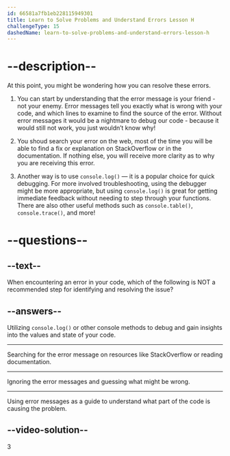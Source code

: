 ```yaml
---
id: 66581a7fb1eb228115949301
title: Learn to Solve Problems and Understand Errors Lesson H
challengeType: 15
dashedName: learn-to-solve-problems-and-understand-errors-lesson-h
---
```


# --description--

At this point, you might be wondering how you can resolve these errors.

1. You can start by understanding that the error message is your friend - not your enemy. Error messages tell you exactly what is wrong with your code, and which lines to examine to find the source of the error. Without error messages it would be a nightmare to debug our code - because it would still not work, you just wouldn’t know why!

1. You shoud search your error on the web, most of the time you will be able to find a fix or explanation on StackOverflow or in the documentation. If nothing else, you will receive more clarity as to why you are receiving this error.

1. Another way is to use `console.log()` — it is a popular choice for quick debugging. For more involved troubleshooting, using the debugger might be more appropriate, but using `console.log()` is great for getting immediate feedback without needing to step through your functions. There are also other useful methods such as `console.table()`, `console.trace()`, and more!

# --questions--

## --text--

When encountering an error in your code, which of the following is NOT a recommended step for identifying and resolving the issue?

## --answers--

Utilizing `console.log()` or other console methods to debug and gain insights into the values and state of your code.

---

Searching for the error message on resources like StackOverflow or reading documentation.

---

Ignoring the error messages and guessing what might be wrong.

---

Using error messages as a guide to understand what part of the code is causing the problem.

## --video-solution--

3

